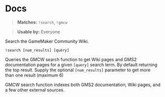 # Docs

> **Matches:** `!search`, `!gmcw`

> **Usable by:** Everyone

Search the GameMaker Community Wiki.

```
!search [num_results] [query]
```
Queries the GMCW search function to get Wiki pages and GMS2 documentation pages for a given `[query]` search term. By default returning the top result. Supply the optional `[num_results]` parameter to get more than one result (maximum 6)

GMCW search function indexes both GMS2 documentation, Wiki pages, and a few other external sources.